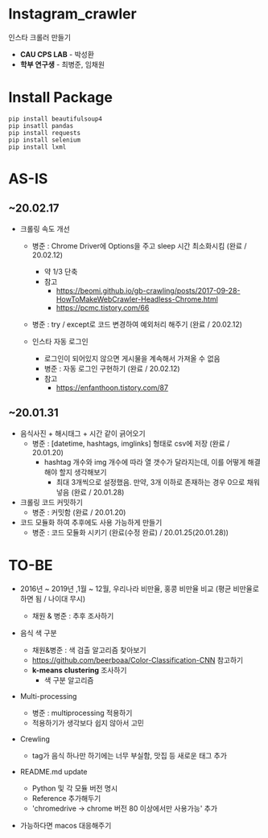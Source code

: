 # Instagram_crawler

인스타 크롤러 만들기

  - **CAU CPS LAB** - 박성환
  - **학부 연구생** - 최병준, 임채원

# Install Package

```
pip install beautifulsoup4
pip insatll pandas
pip install requests
pip install selenium
pip install lxml
```

# AS-IS

## ~20.02.17

- 크롤링 속도 개선
  - 병준 : Chrome Driver에 Options을 주고 sleep 시간 최소화시킴 (완료 / 20.02.12)
    - 약 1/3 단축
    - 참고
      - https://beomi.github.io/gb-crawling/posts/2017-09-28-HowToMakeWebCrawler-Headless-Chrome.html
      - https://pcmc.tistory.com/66
  
  - 병준 : try / except로 코드 변경하여 예외처리 해주기 (완료 / 20.02.12)
  
  - 인스타 자동 로그인
    - 로그인이 되어있지 않으면 게시물을 계속해서 가져올 수 없음
    - 병준 : 자동 로그인 구현하기 (완료 / 20.02.12)
    - 참고
      - https://enfanthoon.tistory.com/87

## ~20.01.31

  - 음식사진 + 해시태그 + 시간 같이 긁어오기
      - 병준 : [datetime, hashtags, imglinks] 형태로 csv에 저장 (완료 / 20.01.20)
          - hashtag 개수와 img 개수에 따라 열 갯수가 달라지는데, 이를 어떻게 해결해야 할지 생각해보기
            - 최대 3개씩으로 설정했음. 만약, 3개 이하로 존재하는 경우 0으로 채워넣음 (완료 / 20.01.28)
  - 크롤링 코드 커밋하기
      - 병준 : 커밋함 (완료 / 20.01.20)
  - 코드 모듈화 하여 추후에도 사용 가능하게 만들기
      - 병준 : 코드 모듈화 시키기 (완료(수정 완료) / 20.01.25(20.01.28))

# TO-BE

  - 2016년 ~ 2019년 ,1월 ~ 12월, 우리나라 비만율, 홍콩 비만율 비교 (평균 비만율로 하면 됨 / 나이대 무시)
    - 채원 & 병준 : 추후 조사하기
  
  - 음식 색 구분
    - 채원&병준 : 색 검출 알고리즘 찾아보기
    - https://github.com/beerboaa/Color-Classification-CNN 참고하기
    - **k-means clustering** 조사하기
      - 색 구분 알고리즘
  
  - Multi-processing  
    - 병준 : multiprocessing 적용하기
    - 적용하기가 생각보다 쉽지 않아서 고민

  - Crewling
    - tag가 음식 하나만 하기에는 너무 부실함, 맛집 등 새로운 태그 추가

  - README.md update
    - Python 및 각 모듈 버전 명시
    - Reference 추가해두기
    - 'chromedrive -> chrome 버전 80 이상에서만 사용가능' 추가
  
  - 가능하다면 macos 대응해주기